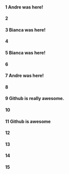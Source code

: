 #### 1 Andre was here!
#### 2
#### 3 Bianca was here!
#### 4
#### 5 Bianca was here!
#### 6
#### 7 Andre was here!
#### 8
#### 9 Github is really awesome.
#### 10
#### 11 Github is awesome
#### 12
#### 13
#### 14
#### 15
